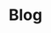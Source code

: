 ---
title: Blog
description: Read here my posts about technology, programming and other subjects.
summary: Read here my posts about technology, programming and other subjects.
url: en-us/blog
---